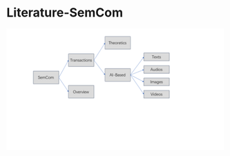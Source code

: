 # Literature-SemCom

![image](https://github.com/YXsjtu/Literature-SemCom/blob/main/Illustration.png)
